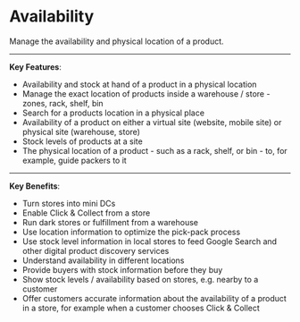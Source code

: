 # Availability

Manage the availability and physical location of a product.

***

**Key Features**:
* Availability and stock at hand of a product in a physical location
* Manage the exact location of products inside a warehouse / store - zones, rack, shelf, bin
* Search for a products location in a physical place
* Availability of a product on either a virtual site (website, mobile site) or physical site (warehouse, store)
* Stock levels of products at a site
* The physical location of a product - such as a rack, shelf, or bin - to, for example, guide packers to it

***

**Key Benefits**:
* Turn stores into mini DCs
* Enable Click & Collect from a store
* Run dark stores or fulfillment from a warehouse
* Use location information to optimize the pick-pack process
* Use stock level information in local stores to feed Google Search and other digital product discovery services
* Understand availability in different locations
* Provide buyers with stock information before they buy
* Show stock levels / availability based on stores, e.g. nearby to a customer
* Offer customers accurate information about the availability of a product in a store, for example when a customer chooses Click & Collect